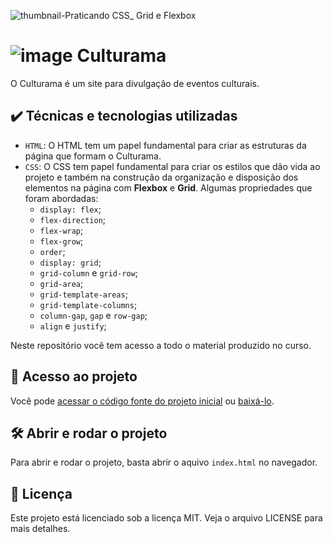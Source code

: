 ![thumbnail-Praticando CSS_ Grid e Flexbox](https://user-images.githubusercontent.com/76708357/191305858-3d53d611-1ad9-4c3c-b11a-79ff9713153a.png)

# ![image](https://user-images.githubusercontent.com/76708357/191308741-fb59ba6c-8750-4e09-873b-6ab2e96225b7.png) Culturama 

O Culturama é um site para divulgação de eventos culturais.

## ✔️ Técnicas e tecnologias utilizadas

- `HTML`: O HTML tem um papel fundamental para criar as estruturas da página que formam o Culturama. 
- `CSS`: O CSS tem papel fundamental para criar os estilos que dão vida ao projeto e também na construção da organização e disposição dos elementos na página com **Flexbox** e **Grid**. Algumas propriedades que foram abordadas:
  - `display: flex`;
  - `flex-direction`;
  - `flex-wrap`;
  - `flex-grow`;
  - `order`;
  - `display: grid`;
  - `grid-column` e `grid-row`;
  - `grid-area`;
  - `grid-template-areas`;
  - `grid-template-columns`;
  - `column-gap`, `gap` e `row-gap`;
  - `align` e `justify`;
 
  
Neste repositório você tem acesso a todo o material produzido no curso.

## 📁 Acesso ao projeto

Você pode [acessar o código fonte do projeto inicial](https://culturama-six-puce.vercel.app) ou [baixá-lo](https://github.com/italocaraujo/culturama/archive/refs/heads/main.zip).


## 🛠️ Abrir e rodar o projeto

Para abrir e rodar o projeto, basta abrir o aquivo `index.html` no navegador.

## 📃 Licença
Este projeto está licenciado sob a licença MIT. Veja o arquivo LICENSE para mais detalhes.
